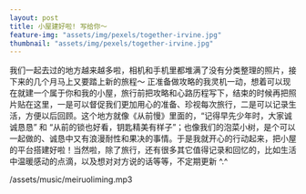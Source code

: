 ```yaml
---
layout: post
title: 小屋建好啦! 写给你～
feature-img: "assets/img/pexels/together-irvine.jpg"
thumbnail: "assets/img/pexels/together-irvine.jpg"
---
```


我们一起去过的地方越来越多啦，相机和手机里都堆满了没有分类整理的照片，接下来的几个月马上又要踏上新的旅程～ 正准备做攻略的我灵机一动，想着可以现在就建一个属于你和我的小屋，旅行前把攻略和心路历程写下，结束的时候再把照片贴在这里，一是可以督促我们更加用心的准备、珍视每次旅行，二是可以记录生活，方便以后回顾。这个地方就像《从前慢》里面的，“记得早先少年时，大家诚诚恳恳” 和 “从前的锁也好看，钥匙精美有样子”；也像我们的泡菜小树，是个可以一起做的、诚恳中又有浪漫耐性和果决的事情。于是我就开心的行动起来，把小屋的平台搭建好啦！当然啦，除了旅行，还有很多其它值得记录和回忆的，比如生活中温暖感动的点滴，以及想对对方说的话等等，不定期更新 ^.^

/assets/music/meiruoliming.mp3